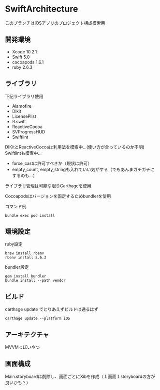 # SwiftArchitecture

このブランチはiOSアプリのプロジェクト構成模索用

## 開発環境
* Xcode 10.2.1
* Swift 5.0
* cocoapods 1.6.1
* ruby 2.6.3

## ライブラリ
下記ライブラリ使用

* Alamofire
* DIkit
* LicensePlist
* R.swift
* ReactiveCocoa
* SVProgressHUD
* Swiftlint

DIKitとReactiveCocoaは利用法を模索中...(使い方が合っているのか不明)
Swiftlintも模索中...
* force_castは許可すべきか（現状は許可）
* empty_count, empty_stringも入れていい気がする（でもあんまガチガチにするのも...）

ライブラリ管理は可能な限りCarthageを使用

Cocoapodsはバージョンを固定するためbundlerを使用

コマンド例

```
bundle exec pod install
```

## 環境設定
ruby設定

```
brew install rbenv
rbenv install 2.6.3
```

bundler設定

```
gem install bundler
bundle install --path vendor
```

## ビルド
carthage update でとりあえずビルドは通るはず

```
carthage update --platform iOS
```

## アーキテクチャ
MVVMっぽいやつ

## 画面構成
Main.storyboardは削除し、画面ごとにXibを作成（１画面１storyboardの方が良いかも？）
